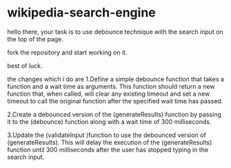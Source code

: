 # wikipedia-search-engine

hello there, your task is to use debounce technique with the search input on the top of the page.

fork the repository and start working on it.

best of luck.

the changes which i do are
1.Define a simple debounce function that takes a function and a wait time as arguments. This function should return a new function that, when called, will clear any existing timeout and set a new timeout to call the original function after the specified wait time has passed.

2.Create a debounced version of the (generateResults) function by passing it to the (debounce) function along with a wait time of 300 milliseconds.

3.Update the (validateInput )function to use the debounced version of (generateResults). This will delay the execution of the (generateResults) function until 300 milliseconds after the user has stopped typing in the search input.
